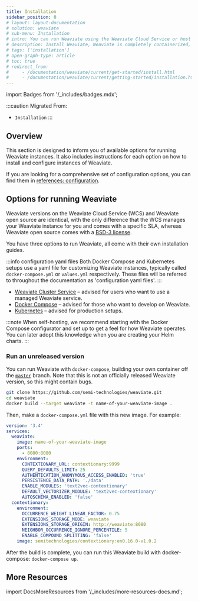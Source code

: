 ```yaml
---
title: Installation
sidebar_position: 0
# layout: layout-documentation
# solution: weaviate
# sub-menu: Installation
# intro: You can run Weaviate using the Weaviate Cloud Service or ​host it yourself. ​For self-hosted versions, ​Weaviate is completely containerized; you can use Docker Compose and/or Kubernetes to run it.
# description: Install Weaviate, Weaviate is completely containerized, you can use Docker Compose and/or Kubernetes to run it.
# tags: ['installation']
# open-graph-type: article
# toc: true
# redirect_from:
#     - /documentation/weaviate/current/get-started/install.html
#     - /documentation/weaviate/current/getting-started/installation.html
---
```

import Badges from '/_includes/badges.mdx';

<Badges/>

<!-- TODO: Remove explanatory header once layout review complete -->
:::caution Migrated From:
- `Installation`
:::

## Overview

This section is designed to inform you of available options for running Weaviate instances. It also includes instructions for each option on how to install and configure instances of Weaviate. 

If you are looking for a comprehensive set of configuration options, you can find them in [references: configuration](../configuration/index.md).

## Options for running Weaviate

​Weaviate versions on the Weaviate Cloud Service (WCS) and Weaviate open source are identical, with the only difference that the WCS manages your Weaviate instance for you and comes with a specific SLA, whereas Weaviate open source comes with a [BSD-3 license](https://github.com/semi-technologies/weaviate/blob/master/LICENSE).

You have three options to run Weaviate, all come with their own installation guides. 

:::info configuration yaml files
Both Docker Compose and Kubernetes setups use a yaml file for customizing Weaviate instances, typically called `docker-compose.yml` or `values.yml` respectively. These files will be referred to throughout the documentation as 'configuration yaml files'.
:::

* [Weaviate Cluster Service](./weaviate-cloud-service.md) – advised for users who want to use a managed Weaviate service.
* [Docker Compose](./docker-compose.md) – advised for those who want to develop on Weaviate.
* [Kubernetes](./kubernetes.md) – advised for production setups.

:::note
When self-hosting, we recommend starting with the Docker Compose configurator and set up to get a feel for how Weaviate operates. You can later adopt this knowledge when you are creating your Helm charts.
:::

### Run an unreleased version

You can run Weaviate with `docker-compose`, building your own container off the [`master`](https://github.com/semi-technologies/weaviate) branch. Note that this is not an officially released Weaviate version, so this might contain bugs.

```sh
git clone https://github.com/semi-technologies/weaviate.git
cd weaviate
docker build --target weaviate -t name-of-your-weaviate-image .
```

Then, make a `docker-compose.yml` file with this new image. For example:

```yml
version: '3.4'
services:
  weaviate:
    image: name-of-your-weaviate-image
    ports:
      - 8080:8080
    environment:
      CONTEXTIONARY_URL: contextionary:9999
      QUERY_DEFAULTS_LIMIT: 25
      AUTHENTICATION_ANONYMOUS_ACCESS_ENABLED: 'true'
      PERSISTENCE_DATA_PATH: './data'
      ENABLE_MODULES: 'text2vec-contextionary'
      DEFAULT_VECTORIZER_MODULE: 'text2vec-contextionary'
      AUTOSCHEMA_ENABLED: 'false'
  contextionary:
    environment:
      OCCURRENCE_WEIGHT_LINEAR_FACTOR: 0.75
      EXTENSIONS_STORAGE_MODE: weaviate
      EXTENSIONS_STORAGE_ORIGIN: http://weaviate:8080
      NEIGHBOR_OCCURRENCE_IGNORE_PERCENTILE: 5
      ENABLE_COMPOUND_SPLITTING: 'false'
    image: semitechnologies/contextionary:en0.16.0-v1.0.2
```

After the build is complete, you can run this Weaviate build with docker-compose: `docker-compose up`. 

## More Resources

import DocsMoreResources from '/_includes/more-resources-docs.md';

<DocsMoreResources />